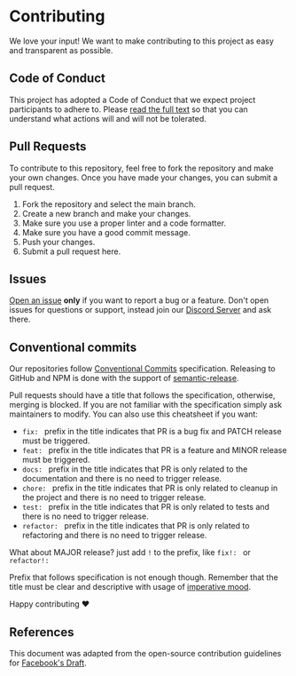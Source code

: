 # Contributing

We love your input! We want to make contributing to this project as easy and transparent as possible.

## Code of Conduct

This project has adopted a Code of Conduct that we expect project
participants to adhere to. Please [read the full text](./CODE_OF_CONDUCT.md)
so that you can understand what actions will and will not be tolerated.

## Pull Requests

To contribute to this repository, feel free to fork the repository and make your own changes. Once you have made your changes, you can submit a pull request.

1. Fork the repository and select the main branch.
2. Create a new branch and make your changes.
3. Make sure you use a proper linter and a code formatter.
4. Make sure you have a good commit message.
5. Push your changes.
6. Submit a pull request here.

## Issues

[Open an issue](https://github.com/asyncapi/asyncapi/issues/new) **only** if you want to report a bug or a feature. Don't open issues for questions or support, instead join our [Discord Server](https://paulandrew/vercel.app/discord) and ask there.

## Conventional commits

Our repositories follow [Conventional Commits](https://www.conventionalcommits.org/en/v1.0.0/#summary) specification. Releasing to GitHub and NPM is done with the support of [semantic-release](https://semantic-release.gitbook.io/semantic-release/).

Pull requests should have a title that follows the specification, otherwise, merging is blocked. If you are not familiar with the specification simply ask maintainers to modify. You can also use this cheatsheet if you want:

-   `fix: ` prefix in the title indicates that PR is a bug fix and PATCH release must be triggered.
-   `feat: ` prefix in the title indicates that PR is a feature and MINOR release must be triggered.
-   `docs: ` prefix in the title indicates that PR is only related to the documentation and there is no need to trigger release.
-   `chore: ` prefix in the title indicates that PR is only related to cleanup in the project and there is no need to trigger release.
-   `test: ` prefix in the title indicates that PR is only related to tests and there is no need to trigger release.
-   `refactor: ` prefix in the title indicates that PR is only related to refactoring and there is no need to trigger release.

What about MAJOR release? just add `!` to the prefix, like `fix!: ` or `refactor!: `

Prefix that follows specification is not enough though. Remember that the title must be clear and descriptive with usage of [imperative mood](https://chris.beams.io/posts/git-commit/#imperative).

Happy contributing :heart:

## References

This document was adapted from the open-source contribution guidelines for [Facebook's Draft](https://github.com/facebook/draft-js/blob/master/CONTRIBUTING.md).
